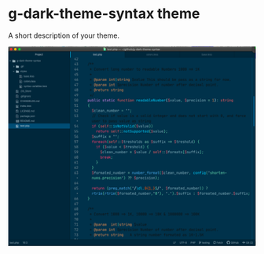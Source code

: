 # g-dark-theme-syntax theme

A short description of your theme.

<!-- ![A screenshot of your theme](https://f.cloud.github.com/assets/69169/2289498/4c3cb0ec-a009-11e3-8dbd-077ee11741e5.gif) -->
![A screenshot of your theme](https://github.com/stoneC0der/atom-g-dark-theme/blob/master/images/g-dark-default.png)
